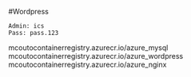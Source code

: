 #Wordpress

```
Admin: ics
Pass: pass.123
```

mcoutocontainerregistry.azurecr.io/azure_mysql
mcoutocontainerregistry.azurecr.io/azure_wordpress
mcoutocontainerregistry.azurecr.io/azure_nginx
